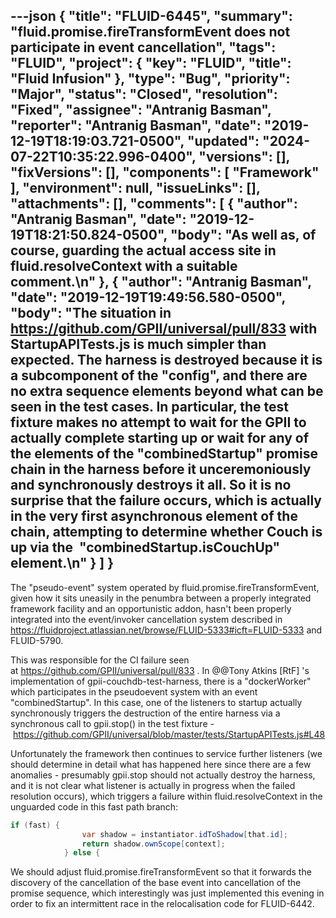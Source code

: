 ---json
{
  "title": "FLUID-6445",
  "summary": "fluid.promise.fireTransformEvent does not participate in event cancellation",
  "tags": "FLUID",
  "project": {
    "key": "FLUID",
    "title": "Fluid Infusion"
  },
  "type": "Bug",
  "priority": "Major",
  "status": "Closed",
  "resolution": "Fixed",
  "assignee": "Antranig Basman",
  "reporter": "Antranig Basman",
  "date": "2019-12-19T18:19:03.721-0500",
  "updated": "2024-07-22T10:35:22.996-0400",
  "versions": [],
  "fixVersions": [],
  "components": [
    "Framework"
  ],
  "environment": null,
  "issueLinks": [],
  "attachments": [],
  "comments": [
    {
      "author": "Antranig Basman",
      "date": "2019-12-19T18:21:50.824-0500",
      "body": "As well as, of course, guarding the actual access site in fluid.resolveContext with a suitable comment.\n"
    },
    {
      "author": "Antranig Basman",
      "date": "2019-12-19T19:49:56.580-0500",
      "body": "The situation in <https://github.com/GPII/universal/pull/833> with StartupAPITests.js is much simpler than expected. The harness is destroyed because it is a subcomponent of the \"config\", and there are no extra sequence elements beyond what can be seen in the test cases. In particular, the test fixture makes no attempt to wait for the GPII to actually complete starting up or wait for any of the elements of the \"combinedStartup\" promise chain in the harness before it unceremoniously and synchronously destroys it all. So it is no surprise that the failure occurs, which is actually in the very first asynchronous element of the chain, attempting to determine whether Couch is up via the  \"combinedStartup.isCouchUp\" element.\n"
    }
  ]
}
---
The "pseudo-event" system operated by fluid.promise.fireTransformEvent, given how it sits uneasily in the penumbra between a properly integrated framework facility and an opportunistic addon, hasn't been properly integrated into the event/invoker cancellation system described in <https://fluidproject.atlassian.net/browse/FLUID-5333#icft=FLUID-5333> and FLUID-5790.

This was responsible for the CI failure seen at <https://github.com/GPII/universal/pull/833> . In @@Tony Atkins \[RtF] 's implementation of gpii-couchdb-test-harness, there is a "dockerWorker" which participates in the pseudoevent system with an event "combinedStartup". In this case, one of the listeners to startup actually synchronously triggers the destruction of the entire harness via a synchronous call to gpii.stop() in the test fixture - <https://github.com/GPII/universal/blob/master/tests/StartupAPITests.js#L48>

Unfortunately the framework then continues to service further listeners (we should determine in detail what has happened here since there are a few anomalies - presumably gpii.stop should not actually destroy the harness, and it is not clear what listener is actually in progress when the failed resolution occurs), which triggers a failure within fluid.resolveContext in the unguarded code in this fast path branch:

```java
if (fast) {
                var shadow = instantiator.idToShadow[that.id];
                return shadow.ownScope[context];
            } else {
```

We should adjust fluid.promise.fireTransformEvent so that it forwards the discovery of the cancellation of the base event into cancellation of the promise sequence, which interestingly was just implemented this evening in order to fix an intermittent race in the relocalisation code for FLUID-6442.

        
